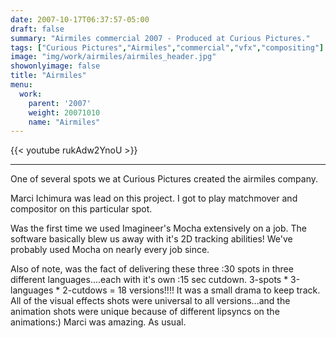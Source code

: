 ```yaml
---
date: 2007-10-17T06:37:57-05:00
draft: false
summary: "Airmiles commercial 2007 - Produced at Curious Pictures."
tags: ["Curious Pictures","Airmiles","commercial","vfx","compositing"]
image: "img/work/airmiles/airmiles_header.jpg"
showonlyimage: false
title: "Airmiles"
menu:
  work:
    parent: '2007'
    weight: 20071010
    name: "Airmiles"
---
```


{{< youtube rukAdw2YnoU >}}

---


One of several spots we at Curious Pictures created the airmiles company.

Marci Ichimura was lead on this project. I got to play matchmover and compositor on this particular spot.

Was the first time we used Imagineer's Mocha extensively on a job. The software basically blew us away with it's 2D tracking abilities! We've probably used Mocha on nearly every job since.

Also of note, was the fact of delivering these three :30 spots in three different languages....each with it's own :15 sec cutdown.
3-spots * 3-languages * 2-cutdows = 18 versions!!!!
It was a small drama to keep track. All of the visual effects shots were universal to all versions...and the animation shots were unique because of different lipsyncs on the animations:) Marci was amazing. As usual.
